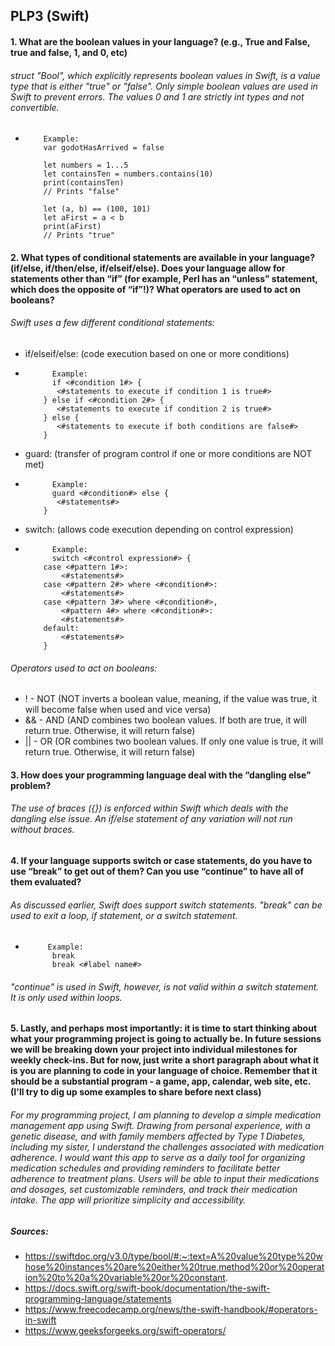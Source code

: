 ## PLP3 (Swift)

#### 1. What are the boolean values in your language? (e.g., True and False, true and false, 1, and 0,  etc)
###### struct "Bool", which explicitly represents boolean values in Swift, is a value type that is either "true" or "false". Only simple boolean values are used in Swift to prevent errors. The values 0 and 1 are strictly int types and not convertible. 
*         Example:
          var godotHasArrived = false
 
          let numbers = 1...5
          let containsTen = numbers.contains(10)
          print(containsTen)
          // Prints "false"
      
          let (a, b) == (100, 101)
          let aFirst = a < b
          print(aFirst)
          // Prints "true"
#### 2. What types of conditional statements are available in your language? (if/else, if/then/else,  if/elseif/else). Does your language allow for statements other than “if” (for example, Perl has an “unless” statement, which does the opposite of “if”!)? What operators are used to act on booleans?
###### Swift uses a few different conditional statements:
* if/elseif/else: (code execution based on one or more conditions)
*           Example:
            if <#condition 1#> {
             <#statements to execute if condition 1 is true#>
          } else if <#condition 2#> {
             <#statements to execute if condition 2 is true#>
          } else {
             <#statements to execute if both conditions are false#>
          }
* guard: (transfer of program control if one or more conditions are NOT met)
*           Example:
            guard <#condition#> else {
             <#statements#>
          }
* switch: (allows code execution depending on control expression)
*           Example:
            switch <#control expression#> {
          case <#pattern 1#>:
              <#statements#>
          case <#pattern 2#> where <#condition#>:
              <#statements#>
          case <#pattern 3#> where <#condition#>,
              <#pattern 4#> where <#condition#>:
              <#statements#>
          default:
              <#statements#>
          }
###### Operators used to act on booleans:
* ! - NOT (NOT inverts a boolean value, meaning, if the value was true, it will become false when used and vice versa)
* && - AND (AND combines two boolean values. If both are true, it will return true. Otherwise, it will return false)
* || - OR (OR combines two boolean values. If only one value is true, it will return true. Otherwise, it will return false)
#### 3. How does your programming language deal with the “dangling else” problem? 
###### The use of braces ({}) is enforced within Swift which deals with the dangling else issue. An if/else statement of any variation will not run without braces. 
#### 4. If your language supports switch or case statements, do you have to use “break” to get out of them? Can you use “continue” to have all of them evaluated?
###### As discussed earlier, Swift does support switch statements. "break" can be used to exit a loop, if statement, or a switch statement. 
*          Example:
            break
            break <#label name#>
###### "continue" is used in Swift, however, is not valid within a switch statement. It is only used within loops.
#### 5. Lastly, and perhaps most importantly: it is time to start thinking about what your programming project is going to actually be. In future sessions we will be breaking down your project into individual milestones for weekly check-ins. But for now, just write a short paragraph about what it is you are planning to code in your language of choice. Remember that it should be a substantial program - a game, app, calendar, web site, etc. (I'll try to dig up some examples to share before next class)
###### For my programming project, I am planning to develop a simple medication management app using Swift. Drawing from personal experience, with a genetic disease, and with family members affected by Type 1 Diabetes, including my sister, I understand the challenges associated with medication adherence. I would want this app to serve as a daily tool for organizing medication schedules and providing reminders to facilitate better adherence to treatment plans. Users will be able to input their medications and dosages, set customizable reminders, and track their medication intake. The app will prioritize simplicity and accessibility.
##### Sources:
* https://swiftdoc.org/v3.0/type/bool/#:~:text=A%20value%20type%20whose%20instances%20are%20either%20true,method%20or%20operation%20to%20a%20variable%20or%20constant.
* https://docs.swift.org/swift-book/documentation/the-swift-programming-language/statements
* https://www.freecodecamp.org/news/the-swift-handbook/#operators-in-swift
* https://www.geeksforgeeks.org/swift-operators/
